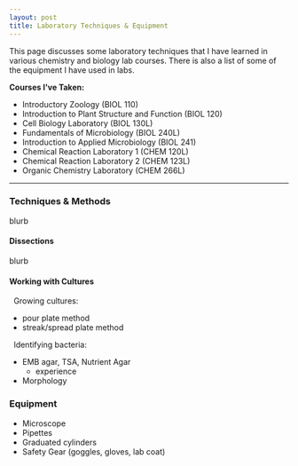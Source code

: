 ```yaml
---
layout: post
title: Laboratory Techniques & Equipment
---
```


This page discusses some laboratory techniques that I have learned in various chemistry and biology lab courses.
There is also a list of some of the equipment I have used in labs.

**Courses I've Taken:**

- Introductory Zoology (BIOL 110)
- Introduction to Plant Structure and Function (BIOL 120)
- Cell Biology Laboratory (BIOL 130L)
- Fundamentals of Microbiology (BIOL 240L)
- Introduction to Applied Microbiology (BIOL 241)
- Chemical Reaction Laboratory 1 (CHEM 120L)
- Chemical Reaction Laboratory 2 (CHEM 123L)
- Organic Chemistry Laboratory (CHEM 266L)

____

### Techniques & Methods
blurb

#### Dissections
blurb

#### Working with Cultures

&nbsp; Growing cultures:

- pour plate method
- streak/spread plate method 

&nbsp; Identifying bacteria:

- EMB agar, TSA, Nutrient Agar
  - experience
- Morphology

### Equipment

- Microscope
- Pipettes
- Graduated cylinders
- Safety Gear (goggles, gloves, lab coat)
